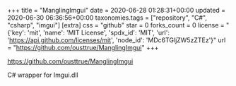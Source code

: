 +++
title = "ManglingImgui"
date = 2020-06-28 01:28:31+00:00
updated = 2020-06-30 06:36:56+00:00
taxonomies.tags = ["repository", "C#", "csharp", "imgui"]
[extra]
css = "github"
star = 0
forks_count = 0
license = "{'key': 'mit', 'name': 'MIT License', 'spdx_id': 'MIT', 'url': 'https://api.github.com/licenses/mit', 'node_id': 'MDc6TGljZW5zZTEz'}"
url = "https://github.com/ousttrue/ManglingImgui"
+++

<https://github.com/ousttrue/ManglingImgui>

C# wrapper for Imgui.dll

